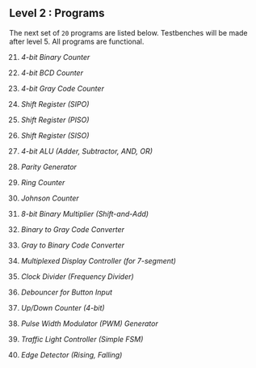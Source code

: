 ## Level 2 : Programs
The next set of `20` programs are listed below. Testbenches will be made after level 5. All programs are functional. 

21. *4-bit Binary 	Counter*

22.  *4-bit BCD Counter*

  

23.  *4-bit Gray Code Counter*

  

24.  *Shift Register (SIPO)*

  

25.  *Shift Register (PISO)*

  

26.  *Shift Register (SISO)*

  

27.  *4-bit ALU (Adder, Subtractor, AND, OR)*

  

28.  *Parity Generator*

  

29.  *Ring Counter*

  

30.  *Johnson Counter*

  

31.  *8-bit Binary Multiplier (Shift-and-Add)*

  

32.  *Binary to Gray Code Converter*

  

33.  *Gray to Binary Code Converter*

  

34.  *Multiplexed Display Controller (for 7-segment)*

  

35.  *Clock Divider (Frequency Divider)*

  

36.  *Debouncer for Button Input*

  

37.  *Up/Down Counter (4-bit)*

  

38.  *Pulse Width Modulator (PWM) Generator*

  

39.  *Traffic Light Controller (Simple FSM)*

  

40.  *Edge Detector (Rising, Falling)*